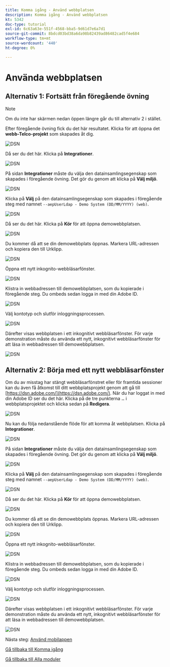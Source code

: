 ```yaml
---
title: Komma igång - Använd webbplatsen
description: Komma igång - Använd webbplatsen
kt: 5342
doc-type: tutorial
exl-id: 6c63a63e-551f-4568-bba5-9d61d7e6a7d1
source-git-commit: 8bdcd03bd38a6da98b82439ad86482cad5f4e684
workflow-type: tm+mt
source-wordcount: '440'
ht-degree: 0%

---
```


# Använda webbplatsen

## Alternativ 1: Fortsätt från föregående övning

>[!NOTE]
>
>Om du inte har skärmen nedan öppen längre går du till alternativ 2 i stället.

Efter föregående övning fick du det här resultatet. Klicka för att öppna det **webb-Telco-projekt** som skapades åt dig.

![DSN](./images/dsn5a.png)

Då ser du det här. Klicka på **Integrationer**.

![DSN](./images/web1.png)

På sidan **Integrationer** måste du välja den datainsamlingsegenskap som skapades i föregående övning. Det gör du genom att klicka på **Välj miljö**.

![DSN](./images/web2.png)

Klicka på **Välj** på den datainsamlingsegenskap som skapades i föregående steg med namnet `--aepUserLdap - Demo System (DD/MM/YYYY) (web)`.

![DSN](./images/web2a.png)

Då ser du det här. Klicka på **Kör** för att öppna demowebbplatsen.

![DSN](./images/web2b.png)

Du kommer då att se din demowebbplats öppnas. Markera URL-adressen och kopiera den till Urklipp.

![DSN](./images/web3.png)

Öppna ett nytt inkognito-webbläsarfönster.

![DSN](./images/web4.png)

Klistra in webbadressen till demowebbplatsen, som du kopierade i föregående steg. Du ombeds sedan logga in med din Adobe ID.

![DSN](./images/web5.png)

Välj kontotyp och slutför inloggningsprocessen.

![DSN](./images/web6.png)

Därefter visas webbplatsen i ett inkognitivt webbläsarfönster. För varje demonstration måste du använda ett nytt, inkognitivt webbläsarfönster för att läsa in webbadressen till demowebbplatsen.

![DSN](./images/web7.png)

## Alternativ 2: Börja med ett nytt webbläsarfönster

Om du av misstag har stängt webbläsarfönstret eller för framtida sessioner kan du även få åtkomst till ditt webbplatsprojekt genom att gå till [https://dsn.adobe.com/](https://dsn.adobe.com/). När du har loggat in med din Adobe ID ser du det här. Klicka på de tre punkterna **..** i webbplatsprojektet och klicka sedan på **Redigera**.

![DSN](./images/web8.png)

Nu kan du följa nedanstående flöde för att komma åt webbplatsen. Klicka på **Integrationer**.

![DSN](./images/web1.png)

På sidan **Integrationer** måste du välja den datainsamlingsegenskap som skapades i föregående övning. Det gör du genom att klicka på **Välj miljö**.

![DSN](./images/web2.png)

Klicka på **Välj** på den datainsamlingsegenskap som skapades i föregående steg med namnet `--aepUserLdap - Demo System (DD/MM/YYYY) (web)`.

![DSN](./images/web2a.png)

Då ser du det här. Klicka på **Kör** för att öppna demowebbplatsen.

![DSN](./images/web2b.png)

Du kommer då att se din demowebbplats öppnas. Markera URL-adressen och kopiera den till Urklipp.

![DSN](./images/web3.png)

Öppna ett nytt inkognito-webbläsarfönster.

![DSN](./images/web4.png)

Klistra in webbadressen till demowebbplatsen, som du kopierade i föregående steg. Du ombeds sedan logga in med din Adobe ID.

![DSN](./images/web5.png)

Välj kontotyp och slutför inloggningsprocessen.

![DSN](./images/web6.png)

Därefter visas webbplatsen i ett inkognitivt webbläsarfönster. För varje demonstration måste du använda ett nytt, inkognitivt webbläsarfönster för att läsa in webbadressen till demowebbplatsen.

![DSN](./images/web7.png)

Nästa steg: [Använd mobilappen](./ex5.md)

[Gå tillbaka till Komma igång](./getting-started.md)

[Gå tillbaka till Alla moduler](./../../../overview.md)
